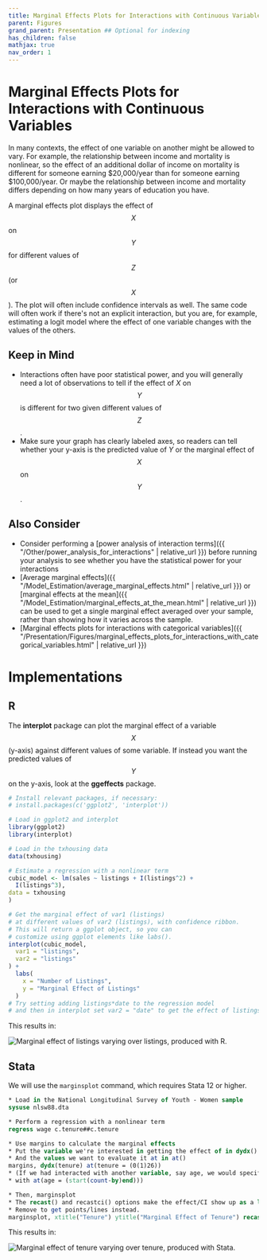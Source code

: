 ```yaml
---
title: Marginal Effects Plots for Interactions with Continuous Variables
parent: Figures
grand_parent: Presentation ## Optional for indexing
has_children: false
mathjax: true
nav_order: 1
---
```


# Marginal Effects Plots for Interactions with Continuous Variables

In many contexts, the effect of one variable on another might be allowed to vary. For example, the relationship between income and mortality is nonlinear, so the effect of an additional dollar of income on mortality is different for someone earning $20,000/year than for someone earning $100,000/year. Or maybe the relationship between income and mortality differs depending on how many years of education you have.

A marginal effects plot displays the effect of $$X$$ on $$Y$$ for different values of $$Z$$ (or $$X$$). The plot will often include confidence intervals as well. The same code will often work if there's not an explicit interaction, but you are, for example, estimating a logit model where the effect of one variable changes with the values of the others.

## Keep in Mind

- Interactions often have poor statistical power, and you will generally need a lot of observations to tell if the effect of $X$ on $$Y$$ is different for two given different values of $$Z$$.
- Make sure your graph has clearly labeled axes, so readers can tell whether your y-axis is the predicted value of $Y$ or the marginal effect of $$X$$ on $$Y$$.

## Also Consider

- Consider performing a [power analysis of interaction terms]({{ "/Other/power_analysis_for_interactions" | relative_url }}) before running your analysis to see whether you have the statistical power for your interactions
- [Average marginal effects]({{ "/Model_Estimation/average_marginal_effects.html" | relative_url }}) or [marginal effects at the mean]({{ "/Model_Estimation/marginal_effects_at_the_mean.html" | relative_url }}) can be used to get a single marginal effect averaged over your sample, rather than showing how it varies across the sample.
- [Marginal effects plots for interactions with categorical variables]({{ "/Presentation/Figures/marginal_effects_plots_for_interactions_with_categorical_variables.html" | relative_url }})

# Implementations

## R

The **interplot** package can plot the marginal effect of a variable $$X$$ (y-axis) against different values of some variable. If instead you want the predicted values of $$Y$$ on the y-axis, look at the **ggeffects** package.

```r
# Install relevant packages, if necessary:
# install.packages(c('ggplot2', 'interplot'))

# Load in ggplot2 and interplot
library(ggplot2)
library(interplot)

# Load in the txhousing data
data(txhousing)

# Estimate a regression with a nonlinear term
cubic_model <- lm(sales ~ listings + I(listings^2) +
  I(listings^3),
data = txhousing
)

# Get the marginal effect of var1 (listings)
# at different values of var2 (listings), with confidence ribbon.
# This will return a ggplot object, so you can
# customize using ggplot elements like labs().
interplot(cubic_model,
  var1 = "listings",
  var2 = "listings"
) +
  labs(
    x = "Number of Listings",
    y = "Marginal Effect of Listings"
  )
# Try setting adding listings*date to the regression model
# and then in interplot set var2 = "date" to get the effect of listings at different values of date

```
This results in:

![Marginal effect of listings varying over listings, produced with R.](https://github.com/LOST-STATS/LOST-STATS.github.io/raw/master/Presentation/Figures/Images/Marginal-Effects-Plots-for-Interactions-with-Continuous-Variables/r_marginal_effect_continuous_interaction.png)

## Stata

We will use the `marginsplot` command, which requires Stata 12 or higher.

```stata
* Load in the National Longitudinal Survey of Youth - Women sample
sysuse nlsw88.dta

* Perform a regression with a nonlinear term
regress wage c.tenure##c.tenure

* Use margins to calculate the marginal effects
* Put the variable we're interested in getting the effect of in dydx()
* And the values we want to evaluate it at in at()
margins, dydx(tenure) at(tenure = (0(1)26))
* (If we had interacted with another variable, say age, we would specify similarly,
* with at(age = (start(count-by)end)))

* Then, marginsplot
* The recast() and recastci() options make the effect/CI show up as a line/area
* Remove to get points/lines instead.
marginsplot, xtitle("Tenure") ytitle("Marginal Effect of Tenure") recast(line) recastci(rarea)
```
This results in:

![Marginal effect of tenure varying over tenure, produced with Stata.](https://github.com/LOST-STATS/LOST-STATS.github.io/raw/master/Presentation/Figures/Images/Marginal-Effects-Plots-for-Interactions-with-Continuous-Variables/stata_marginal_effects_continuous_interaction.png)
